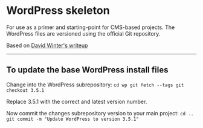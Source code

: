 # WordPress skeleton
For use as a primer and starting-point for CMS-based projects. The WordPress files are versioned using the official Git repository.

Based on [David Winter's writeup](http://davidwinter.me/articles/2012/04/09/install-and-manage-wordpress-with-git/)

---------------------------------------
## To update the base WordPress install files

Change into the WordPress subrepository:
    ```cd wp
    git fetch --tags
    git checkout 3.5.1
    ```


Replace 3.5.1 with the correct and latest version number.

Now commit the changes subrepository version to your main project:
    ```cd ..
    git commit -m "Update WordPress to version 3.5.1"
    ```
